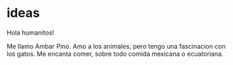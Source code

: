 # ideas

Hola humanitos!

Me llamo Ambar Pino. Amo a los animales, pero tengo una fascinacion con los gatos. Me encanta comer, sobre todo comida mexicana o ecuatoriana. 
